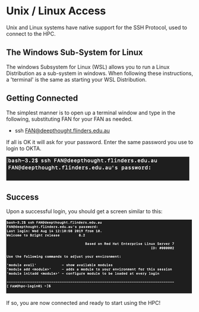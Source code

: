 # Unix / Linux Access

Unix and Linux systems have native support for the SSH Protocol, used to connect to the HPC.

## The Windows Sub-System for Linux

The windows Subsystem for Linux (WSL) allows you to run a Linux Distribution as a sub-system in windows. When following these instructions, a 'terminal' is the same as starting your WSL Distribution.

## Getting Connected

The simplest manner is to open up a terminal window and type in the following, substituting FAN for your FAN as needed.

- ssh FAN@deepthought.flinders.edu.au

If all is OK it will ask for your password. Enter the same password you use to login to OKTA.

![](../../_static/shellPasswordPromtImage.png)

## Success

Upon a successful login, you should get a screen similar to this:

![](../../_static/loginOKImage.png)

If so, you are now connected and ready to start using the HPC!